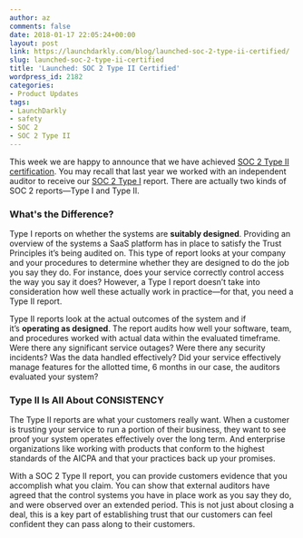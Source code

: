 ```yaml
---
author: az
comments: false
date: 2018-01-17 22:05:24+00:00
layout: post
link: https://launchdarkly.com/blog/launched-soc-2-type-ii-certified/
slug: launched-soc-2-type-ii-certified
title: 'Launched: SOC 2 Type II Certified'
wordpress_id: 2182
categories:
- Product Updates
tags:
- LaunchDarkly
- safety
- SOC 2
- SOC 2 Type II
---
```


This week we are happy to announce that we have achieved [SOC 2 Type II certification](https://www.aicpa.org/interestareas/frc/assuranceadvisoryservices/sorhome.html). You may recall that last year we worked with an independent auditor to receive our [SOC 2 Type I](https://blog.launchdarkly.com/launched-launchdarkly-soc-2-certification/) report. There are actually two kinds of SOC 2 reports—Type I and Type II.


### What's the Difference?


Type I reports on whether the systems are **suitably designed**. Providing an overview of the systems a SaaS platform has in place to satisfy the Trust Principles it’s being audited on. This type of report looks at your company and your procedures to determine whether they are designed to do the job you say they do. For instance, does your service correctly control access the way you say it does? However, a Type I report doesn’t take into consideration how well these actually work in practice—for that, you need a Type II report.

Type II reports look at the actual outcomes of the system and if it’s **operating as designed**. The report audits how well your software, team, and procedures worked with actual data within the evaluated timeframe. Were there any significant service outages? Were there any security incidents? Was the data handled effectively? Did your service effectively manage features for the allotted time, 6 months in our case, the auditors evaluated your system?


### Type II Is All About CONSISTENCY


The Type II reports are what your customers really want. When a customer is trusting your service to run a portion of their business, they want to see proof your system operates effectively over the long term. And enterprise organizations like working with products that conform to the highest standards of the AICPA and that your practices back up your promises.

With a SOC 2 Type II report, you can provide customers evidence that you accomplish what you claim. You can show that external auditors have agreed that the control systems you have in place work as you say they do, and were observed over an extended period. This is not just about closing a deal, this is a key part of establishing trust that our customers can feel confident they can pass along to their customers.

